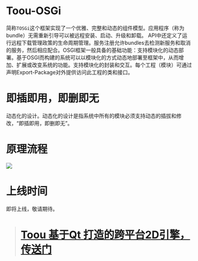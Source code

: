 # Toou-OSGi
简称`TOSGi`这个框架实现了一个优雅、完整和动态的组件模型。应用程序（称为bundle）无需重新引导可以被远程安装、启动、升级和卸载。
API中还定义了运行远程下载管理政策的生命周期管理。服务注册允许bundles去检测新服务和取消的服务，然后相应配合。OSGI框架一般具备的基础功能：支持模块化的动态部署。基于OSGI而构建的系统可以以模块化的方式动态地部署至框架中，从而增加、扩展或改变系统的功能。支持模块化的封装和交互。每个工程（模块）可通过声明Export-Package对外提供访问此工程的类和接口。

# 即插即用，即删即无
动态化的设计。动态化的设计是指系统中所有的模块必须支持动态的插拔和修改，“即插即用，即删即无”。

# 原理流程
![](http://showfl.com/other-file/osgi.png)

# 上线时间
即将上线，敬请期待。

> # [Toou 基于Qt 打造的跨平台2D引擎，传送门](https://github.com/ShowFL/Toou-2D)


